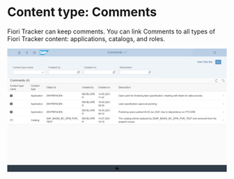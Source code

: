 # Content type: Comments

Fiori Tracker can keep comments. You can link Comments to all types of Fiori Tracker content: applications, catalogs, and roles.

[![](res/comm-list.png)](res/comm-list.png)
